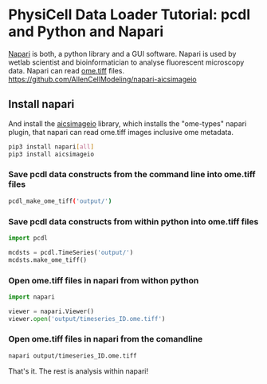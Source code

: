 # PhysiCell Data Loader Tutorial: pcdl and Python and Napari

[Napari](https://napari.org/stable/) is both, a python library and a GUI software.
Napari is used by wetlab scientist and bioinformatician to analyse fluorescent microscopy data.
Napari can read [ome.tiff](https://www.openmicroscopy.org/ome-files/) files.
https://github.com/AllenCellModeling/napari-aicsimageio


## Install napari

And install the [aicsimageio](https://allencellmodeling.github.io/aicsimageio/) library,
which installs the "ome-types" napari plugin,
that napari can read ome.tiff images inclusive ome metadata.

```bash
pip3 install napari[all]
pip3 install aicsimageio
```


### Save pcdl data constructs from the command line into ome.tiff files

```bash
pcdl_make_ome_tiff('output/')
```


### Save pcdl data constructs from within python into ome.tiff files

```python
import pcdl

mcdsts = pcdl.TimeSeries('output/')
mcdsts.make_ome_tiff()
```


### Open ome.tiff files in napari from withon python

```python
import napari

viewer = napari.Viewer()
viewer.open('output/timeseries_ID.ome.tiff')
```


### Open ome.tiff files in napari from the comandline

```bash
napari output/timeseries_ID.ome.tiff
```

That's it. The rest is analysis within napari!
